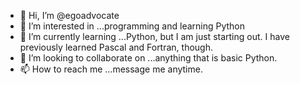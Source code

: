 - 👋 Hi, I’m @egoadvocate
- 👀 I’m interested in ...programming and learning Python
- 🌱 I’m currently learning ...Python, but I am just starting out. I have previously learned Pascal and Fortran, though. 
- 💞️ I’m looking to collaborate on ...anything that is basic Python.
- 📫 How to reach me ...message me anytime. 

<!---
egoadvocate/egoadvocate is a ✨ special ✨ repository because its `README.md` (this file) appears on your GitHub profile.
You can click the Preview link to take a look at your changes.
--->
